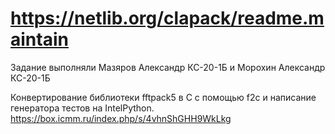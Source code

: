 # https://netlib.org/clapack/readme.maintain

Задание выполняли Мазяров Александр КС-20-1Б и Морохин Александр КС-20-1Б

Конвертирование библиотеки fftpack5 в С с помощью f2c и написание генератора тестов на IntelPython.
https://box.icmm.ru/index.php/s/4vhnShGHH9WkLkg



